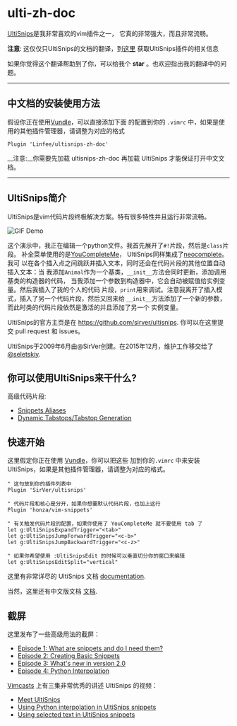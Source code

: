 ulti-zh-doc
===========

[UltiSnips](https://github.com/SirVer/ultisnips)是我非常喜欢的vim插件之一，
它真的非常强大，而且非常流畅。

__注意__: 这仅仅只UltiSnips的文档的翻译，到[这里](https://github.com/SirVer/ultisnips)
获取UltiSnips插件的相关信息

如果你觉得这个翻译帮助到了你，可以给我个 __star__ 。也欢迎指出我的翻译中的问题。

---

中文档的安装使用方法
--------------------

假设你正在使用[Vundle](https://github.com/gmarik/Vundle.vim)，可以直接添加下面
的配置到你的 `.vimrc` 中，如果是使用的其他插件管理器，请调整为对应的格式

    Plugin 'Linfee/ultisnips-zh-doc'

__注意:__你需要先加载 ultisnips-zh-doc 再加载 UltiSnips 才能保证打开中文文档。

---

UltiSnips简介
-------------

UltiSnips是vim代码片段终极解决方案。特有很多特性并且运行非常流畅。

![GIF Demo](https://raw.github.com/SirVer/ultisnips/master/doc/demo.gif)

这个演示中，我正在编辑一个python文件。我首先展开了`#!`片段，然后是`class`片段。
补全菜单使用的是[YouCompleteMe](https://github.com/Valloric/YouCompleteMe)，
UltiSnips同样集成了[neocomplete](https://github.com/Shougo/neocomplete.vim)。我可
以在各个插入点之间跳跃并插入文本，同时还会在代码片段的其他位置自动插入文本：当
我添加`Animal`作为一个基类，`__init__`方法会同时更新，添加调用基类的构造器的代码，
当我添加一个参数到构造器中，它会自动被赋值给实例变量。然后我插入了我的个人的代码
片段，`print`用来调试。注意我离开了插入模式，插入了另一个代码片段，然后又回来给
`__init__`方法添加了一个新的参数，而此时类的代码片段依然是激活的并且添加了另一个
实例变量。

UltiSnips的官方主页是在 <https://github.com/sirver/ultisnips>.
你可以在这里提交 pull request 和 issues。

UltiSnips于2009年6月由@SirVer创建。在2015年12月，维护工作移交给了
[@seletskiy](https://github.com/seletskiy).

你可以使用UltiSnips来干什么?
----------------------------

高级代码片段:
* [Snippets Aliases](doc/examples/snippets-aliasing/README.md)
* [Dynamic Tabstops/Tabstop Generation](doc/examples/tabstop-generation/README.md)

快速开始
--------

这里假定你正在使用 [Vundle](https://github.com/gmarik/Vundle.vim)，你可以把这些
加到你的`.vimrc` 中来安装UltiSnips，如果是其他插件管理器，请调整为对应的格式。

    " 这句放到你的插件列表中
    Plugin 'SirVer/ultisnips'

    " 代码片段和核心是分开，如果你想要默认代码片段，也加上这行
    Plugin 'honza/vim-snippets'

    " 有关触发代码片段的配置，如果你使用了 YouCompleteMe 就不要使用 tab 了
    let g:UltiSnipsExpandTrigger="<tab>"
    let g:UltiSnipsJumpForwardTrigger="<c-b>"
    let g:UltiSnipsJumpBackwardTrigger="<c-z>"

    " 如果你希望使用 :UltiSnipsEdit 的时候可以垂直切分你的窗口来编辑
    let g:UltiSnipsEditSplit="vertical"

这里有非常详尽的 UltiSnips 文档
[documentation](https://github.com/SirVer/ultisnips/blob/master/doc/UltiSnips.txt).

当然，这里还有中文版文档
[文档](https://github.com/Linfee/ultisnips-zh-doc/blob/master/doc/UltiSnips_zh.txt).


截屏
----

这里发布了一些高级用法的截屏：

- [Episode 1: What are snippets and do I need them?](http://www.sirver.net/blog/2011/12/30/first-episode-of-ultisnips-screencast/)
- [Episode 2: Creating Basic Snippets](http://www.sirver.net/blog/2012/01/08/second-episode-of-ultisnips-screencast/)
- [Episode 3: What's new in version 2.0](http://www.sirver.net/blog/2012/02/05/third-episode-of-ultisnips-screencast/)
- [Episode 4: Python Interpolation](http://www.sirver.net/blog/2012/03/31/fourth-episode-of-ultisnips-screencast/)

[Vimcasts](http://vimcasts.org) 上有三集非常优秀的讲述 UltiSnips 的视频：

- [Meet UltiSnips](http://vimcasts.org/episodes/meet-ultisnips/)
- [Using Python interpolation in UltiSnips snippets](http://vimcasts.org/episodes/ultisnips-python-interpolation/)
- [Using selected text in UltiSnips snippets](http://vimcasts.org/episodes/ultisnips-visual-placeholder/)
